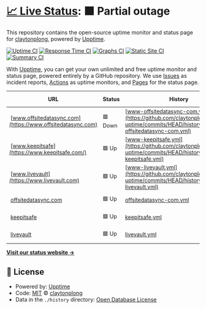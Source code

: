 # [📈 Live Status](https://uptime.clong.us): <!--live status--> **🟧 Partial outage**

This repository contains the open-source uptime monitor and status page for [claytonplong](https://uptime.clong.us), powered by [Upptime](https://github.com/upptime/upptime).

[![Uptime CI](https://github.com/claytonplong/backup-uptime/workflows/Uptime%20CI/badge.svg)](https://github.com/claytonplong/backup-uptime/actions?query=workflow%3A%22Uptime+CI%22)
[![Response Time CI](https://github.com/claytonplong/backup-uptime/workflows/Response%20Time%20CI/badge.svg)](https://github.com/claytonplong/backup-uptime/actions?query=workflow%3A%22Response+Time+CI%22)
[![Graphs CI](https://github.com/claytonplong/backup-uptime/workflows/Graphs%20CI/badge.svg)](https://github.com/claytonplong/backup-uptime/actions?query=workflow%3A%22Graphs+CI%22)
[![Static Site CI](https://github.com/claytonplong/backup-uptime/workflows/Static%20Site%20CI/badge.svg)](https://github.com/claytonplong/backup-uptime/actions?query=workflow%3A%22Static+Site+CI%22)
[![Summary CI](https://github.com/claytonplong/backup-uptime/workflows/Summary%20CI/badge.svg)](https://github.com/claytonplong/backup-uptime/actions?query=workflow%3A%22Summary+CI%22)

With [Upptime](https://upptime.js.org), you can get your own unlimited and free uptime monitor and status page, powered entirely by a GitHub repository. We use [Issues](https://github.com/claytonplong/backup-uptime/issues) as incident reports, [Actions](https://github.com/claytonplong/backup-uptime/actions) as uptime monitors, and [Pages](https://uptime.clong.us) for the status page.

<!--start: status pages-->
<!-- This summary is generated by Upptime (https://github.com/upptime/upptime) -->
<!-- Do not edit this manually, your changes will be overwritten -->
<!-- prettier-ignore -->
| URL | Status | History | Response Time | Uptime |
| --- | ------ | ------- | ------------- | ------ |
| <img alt="" src="https://icons.duckduckgo.com/ip3/www.offsitedatasync.com.ico" height="13"> [www.offsitedatasync.com](https://www.offsitedatasync.com) | 🟥 Down | [www-offsitedatasync-com.yml](https://github.com/claytonplong/backup-uptime/commits/HEAD/history/www-offsitedatasync-com.yml) | <details><summary><img alt="Response time graph" src="./graphs/www-offsitedatasync-com/response-time-week.png" height="20"> 597ms</summary><br><a href="https://uptime.clong.us/history/www-offsitedatasync-com"><img alt="Response time 1100" src="https://img.shields.io/endpoint?url=https%3A%2F%2Fraw.githubusercontent.com%2Fclaytonplong%2Fbackup-uptime%2FHEAD%2Fapi%2Fwww-offsitedatasync-com%2Fresponse-time.json"></a><br><a href="https://uptime.clong.us/history/www-offsitedatasync-com"><img alt="24-hour response time 573" src="https://img.shields.io/endpoint?url=https%3A%2F%2Fraw.githubusercontent.com%2Fclaytonplong%2Fbackup-uptime%2FHEAD%2Fapi%2Fwww-offsitedatasync-com%2Fresponse-time-day.json"></a><br><a href="https://uptime.clong.us/history/www-offsitedatasync-com"><img alt="7-day response time 597" src="https://img.shields.io/endpoint?url=https%3A%2F%2Fraw.githubusercontent.com%2Fclaytonplong%2Fbackup-uptime%2FHEAD%2Fapi%2Fwww-offsitedatasync-com%2Fresponse-time-week.json"></a><br><a href="https://uptime.clong.us/history/www-offsitedatasync-com"><img alt="30-day response time 607" src="https://img.shields.io/endpoint?url=https%3A%2F%2Fraw.githubusercontent.com%2Fclaytonplong%2Fbackup-uptime%2FHEAD%2Fapi%2Fwww-offsitedatasync-com%2Fresponse-time-month.json"></a><br><a href="https://uptime.clong.us/history/www-offsitedatasync-com"><img alt="1-year response time 617" src="https://img.shields.io/endpoint?url=https%3A%2F%2Fraw.githubusercontent.com%2Fclaytonplong%2Fbackup-uptime%2FHEAD%2Fapi%2Fwww-offsitedatasync-com%2Fresponse-time-year.json"></a></details> | <details><summary><a href="https://uptime.clong.us/history/www-offsitedatasync-com">100.00%</a></summary><a href="https://uptime.clong.us/history/www-offsitedatasync-com"><img alt="All-time uptime 99.91%" src="https://img.shields.io/endpoint?url=https%3A%2F%2Fraw.githubusercontent.com%2Fclaytonplong%2Fbackup-uptime%2FHEAD%2Fapi%2Fwww-offsitedatasync-com%2Fuptime.json"></a><br><a href="https://uptime.clong.us/history/www-offsitedatasync-com"><img alt="24-hour uptime 99.97%" src="https://img.shields.io/endpoint?url=https%3A%2F%2Fraw.githubusercontent.com%2Fclaytonplong%2Fbackup-uptime%2FHEAD%2Fapi%2Fwww-offsitedatasync-com%2Fuptime-day.json"></a><br><a href="https://uptime.clong.us/history/www-offsitedatasync-com"><img alt="7-day uptime 100.00%" src="https://img.shields.io/endpoint?url=https%3A%2F%2Fraw.githubusercontent.com%2Fclaytonplong%2Fbackup-uptime%2FHEAD%2Fapi%2Fwww-offsitedatasync-com%2Fuptime-week.json"></a><br><a href="https://uptime.clong.us/history/www-offsitedatasync-com"><img alt="30-day uptime 100.00%" src="https://img.shields.io/endpoint?url=https%3A%2F%2Fraw.githubusercontent.com%2Fclaytonplong%2Fbackup-uptime%2FHEAD%2Fapi%2Fwww-offsitedatasync-com%2Fuptime-month.json"></a><br><a href="https://uptime.clong.us/history/www-offsitedatasync-com"><img alt="1-year uptime 99.97%" src="https://img.shields.io/endpoint?url=https%3A%2F%2Fraw.githubusercontent.com%2Fclaytonplong%2Fbackup-uptime%2FHEAD%2Fapi%2Fwww-offsitedatasync-com%2Fuptime-year.json"></a></details>
| <img alt="" src="https://icons.duckduckgo.com/ip3/www.keepitsafe.com.ico" height="13"> [www.keepitsafe](https://www.keepitsafe.com/) | 🟩 Up | [www-keepitsafe.yml](https://github.com/claytonplong/backup-uptime/commits/HEAD/history/www-keepitsafe.yml) | <details><summary><img alt="Response time graph" src="./graphs/www-keepitsafe/response-time-week.png" height="20"> 437ms</summary><br><a href="https://uptime.clong.us/history/www-keepitsafe"><img alt="Response time 525" src="https://img.shields.io/endpoint?url=https%3A%2F%2Fraw.githubusercontent.com%2Fclaytonplong%2Fbackup-uptime%2FHEAD%2Fapi%2Fwww-keepitsafe%2Fresponse-time.json"></a><br><a href="https://uptime.clong.us/history/www-keepitsafe"><img alt="24-hour response time 153" src="https://img.shields.io/endpoint?url=https%3A%2F%2Fraw.githubusercontent.com%2Fclaytonplong%2Fbackup-uptime%2FHEAD%2Fapi%2Fwww-keepitsafe%2Fresponse-time-day.json"></a><br><a href="https://uptime.clong.us/history/www-keepitsafe"><img alt="7-day response time 437" src="https://img.shields.io/endpoint?url=https%3A%2F%2Fraw.githubusercontent.com%2Fclaytonplong%2Fbackup-uptime%2FHEAD%2Fapi%2Fwww-keepitsafe%2Fresponse-time-week.json"></a><br><a href="https://uptime.clong.us/history/www-keepitsafe"><img alt="30-day response time 481" src="https://img.shields.io/endpoint?url=https%3A%2F%2Fraw.githubusercontent.com%2Fclaytonplong%2Fbackup-uptime%2FHEAD%2Fapi%2Fwww-keepitsafe%2Fresponse-time-month.json"></a><br><a href="https://uptime.clong.us/history/www-keepitsafe"><img alt="1-year response time 496" src="https://img.shields.io/endpoint?url=https%3A%2F%2Fraw.githubusercontent.com%2Fclaytonplong%2Fbackup-uptime%2FHEAD%2Fapi%2Fwww-keepitsafe%2Fresponse-time-year.json"></a></details> | <details><summary><a href="https://uptime.clong.us/history/www-keepitsafe">100.00%</a></summary><a href="https://uptime.clong.us/history/www-keepitsafe"><img alt="All-time uptime 99.98%" src="https://img.shields.io/endpoint?url=https%3A%2F%2Fraw.githubusercontent.com%2Fclaytonplong%2Fbackup-uptime%2FHEAD%2Fapi%2Fwww-keepitsafe%2Fuptime.json"></a><br><a href="https://uptime.clong.us/history/www-keepitsafe"><img alt="24-hour uptime 100.00%" src="https://img.shields.io/endpoint?url=https%3A%2F%2Fraw.githubusercontent.com%2Fclaytonplong%2Fbackup-uptime%2FHEAD%2Fapi%2Fwww-keepitsafe%2Fuptime-day.json"></a><br><a href="https://uptime.clong.us/history/www-keepitsafe"><img alt="7-day uptime 100.00%" src="https://img.shields.io/endpoint?url=https%3A%2F%2Fraw.githubusercontent.com%2Fclaytonplong%2Fbackup-uptime%2FHEAD%2Fapi%2Fwww-keepitsafe%2Fuptime-week.json"></a><br><a href="https://uptime.clong.us/history/www-keepitsafe"><img alt="30-day uptime 100.00%" src="https://img.shields.io/endpoint?url=https%3A%2F%2Fraw.githubusercontent.com%2Fclaytonplong%2Fbackup-uptime%2FHEAD%2Fapi%2Fwww-keepitsafe%2Fuptime-month.json"></a><br><a href="https://uptime.clong.us/history/www-keepitsafe"><img alt="1-year uptime 99.97%" src="https://img.shields.io/endpoint?url=https%3A%2F%2Fraw.githubusercontent.com%2Fclaytonplong%2Fbackup-uptime%2FHEAD%2Fapi%2Fwww-keepitsafe%2Fuptime-year.json"></a></details>
| <img alt="" src="https://icons.duckduckgo.com/ip3/www.livevault.com.ico" height="13"> [www.livevault](https://www.livevault.com) | 🟩 Up | [www-livevault.yml](https://github.com/claytonplong/backup-uptime/commits/HEAD/history/www-livevault.yml) | <details><summary><img alt="Response time graph" src="./graphs/www-livevault/response-time-week.png" height="20"> 430ms</summary><br><a href="https://uptime.clong.us/history/www-livevault"><img alt="Response time 421" src="https://img.shields.io/endpoint?url=https%3A%2F%2Fraw.githubusercontent.com%2Fclaytonplong%2Fbackup-uptime%2FHEAD%2Fapi%2Fwww-livevault%2Fresponse-time.json"></a><br><a href="https://uptime.clong.us/history/www-livevault"><img alt="24-hour response time 378" src="https://img.shields.io/endpoint?url=https%3A%2F%2Fraw.githubusercontent.com%2Fclaytonplong%2Fbackup-uptime%2FHEAD%2Fapi%2Fwww-livevault%2Fresponse-time-day.json"></a><br><a href="https://uptime.clong.us/history/www-livevault"><img alt="7-day response time 430" src="https://img.shields.io/endpoint?url=https%3A%2F%2Fraw.githubusercontent.com%2Fclaytonplong%2Fbackup-uptime%2FHEAD%2Fapi%2Fwww-livevault%2Fresponse-time-week.json"></a><br><a href="https://uptime.clong.us/history/www-livevault"><img alt="30-day response time 417" src="https://img.shields.io/endpoint?url=https%3A%2F%2Fraw.githubusercontent.com%2Fclaytonplong%2Fbackup-uptime%2FHEAD%2Fapi%2Fwww-livevault%2Fresponse-time-month.json"></a><br><a href="https://uptime.clong.us/history/www-livevault"><img alt="1-year response time 436" src="https://img.shields.io/endpoint?url=https%3A%2F%2Fraw.githubusercontent.com%2Fclaytonplong%2Fbackup-uptime%2FHEAD%2Fapi%2Fwww-livevault%2Fresponse-time-year.json"></a></details> | <details><summary><a href="https://uptime.clong.us/history/www-livevault">100.00%</a></summary><a href="https://uptime.clong.us/history/www-livevault"><img alt="All-time uptime 99.93%" src="https://img.shields.io/endpoint?url=https%3A%2F%2Fraw.githubusercontent.com%2Fclaytonplong%2Fbackup-uptime%2FHEAD%2Fapi%2Fwww-livevault%2Fuptime.json"></a><br><a href="https://uptime.clong.us/history/www-livevault"><img alt="24-hour uptime 100.00%" src="https://img.shields.io/endpoint?url=https%3A%2F%2Fraw.githubusercontent.com%2Fclaytonplong%2Fbackup-uptime%2FHEAD%2Fapi%2Fwww-livevault%2Fuptime-day.json"></a><br><a href="https://uptime.clong.us/history/www-livevault"><img alt="7-day uptime 100.00%" src="https://img.shields.io/endpoint?url=https%3A%2F%2Fraw.githubusercontent.com%2Fclaytonplong%2Fbackup-uptime%2FHEAD%2Fapi%2Fwww-livevault%2Fuptime-week.json"></a><br><a href="https://uptime.clong.us/history/www-livevault"><img alt="30-day uptime 100.00%" src="https://img.shields.io/endpoint?url=https%3A%2F%2Fraw.githubusercontent.com%2Fclaytonplong%2Fbackup-uptime%2FHEAD%2Fapi%2Fwww-livevault%2Fuptime-month.json"></a><br><a href="https://uptime.clong.us/history/www-livevault"><img alt="1-year uptime 99.97%" src="https://img.shields.io/endpoint?url=https%3A%2F%2Fraw.githubusercontent.com%2Fclaytonplong%2Fbackup-uptime%2FHEAD%2Fapi%2Fwww-livevault%2Fuptime-year.json"></a></details>
| <img alt="" src="https://icons.duckduckgo.com/ip3/offsitedatasync.com.ico" height="13"> [offsitedatasync.com](https://offsitedatasync.com) | 🟩 Up | [offsitedatasync-com.yml](https://github.com/claytonplong/backup-uptime/commits/HEAD/history/offsitedatasync-com.yml) | <details><summary><img alt="Response time graph" src="./graphs/offsitedatasync-com/response-time-week.png" height="20"> 215ms</summary><br><a href="https://uptime.clong.us/history/offsitedatasync-com"><img alt="Response time 464" src="https://img.shields.io/endpoint?url=https%3A%2F%2Fraw.githubusercontent.com%2Fclaytonplong%2Fbackup-uptime%2FHEAD%2Fapi%2Foffsitedatasync-com%2Fresponse-time.json"></a><br><a href="https://uptime.clong.us/history/offsitedatasync-com"><img alt="24-hour response time 212" src="https://img.shields.io/endpoint?url=https%3A%2F%2Fraw.githubusercontent.com%2Fclaytonplong%2Fbackup-uptime%2FHEAD%2Fapi%2Foffsitedatasync-com%2Fresponse-time-day.json"></a><br><a href="https://uptime.clong.us/history/offsitedatasync-com"><img alt="7-day response time 215" src="https://img.shields.io/endpoint?url=https%3A%2F%2Fraw.githubusercontent.com%2Fclaytonplong%2Fbackup-uptime%2FHEAD%2Fapi%2Foffsitedatasync-com%2Fresponse-time-week.json"></a><br><a href="https://uptime.clong.us/history/offsitedatasync-com"><img alt="30-day response time 197" src="https://img.shields.io/endpoint?url=https%3A%2F%2Fraw.githubusercontent.com%2Fclaytonplong%2Fbackup-uptime%2FHEAD%2Fapi%2Foffsitedatasync-com%2Fresponse-time-month.json"></a><br><a href="https://uptime.clong.us/history/offsitedatasync-com"><img alt="1-year response time 204" src="https://img.shields.io/endpoint?url=https%3A%2F%2Fraw.githubusercontent.com%2Fclaytonplong%2Fbackup-uptime%2FHEAD%2Fapi%2Foffsitedatasync-com%2Fresponse-time-year.json"></a></details> | <details><summary><a href="https://uptime.clong.us/history/offsitedatasync-com">100.00%</a></summary><a href="https://uptime.clong.us/history/offsitedatasync-com"><img alt="All-time uptime 90.59%" src="https://img.shields.io/endpoint?url=https%3A%2F%2Fraw.githubusercontent.com%2Fclaytonplong%2Fbackup-uptime%2FHEAD%2Fapi%2Foffsitedatasync-com%2Fuptime.json"></a><br><a href="https://uptime.clong.us/history/offsitedatasync-com"><img alt="24-hour uptime 100.00%" src="https://img.shields.io/endpoint?url=https%3A%2F%2Fraw.githubusercontent.com%2Fclaytonplong%2Fbackup-uptime%2FHEAD%2Fapi%2Foffsitedatasync-com%2Fuptime-day.json"></a><br><a href="https://uptime.clong.us/history/offsitedatasync-com"><img alt="7-day uptime 100.00%" src="https://img.shields.io/endpoint?url=https%3A%2F%2Fraw.githubusercontent.com%2Fclaytonplong%2Fbackup-uptime%2FHEAD%2Fapi%2Foffsitedatasync-com%2Fuptime-week.json"></a><br><a href="https://uptime.clong.us/history/offsitedatasync-com"><img alt="30-day uptime 100.00%" src="https://img.shields.io/endpoint?url=https%3A%2F%2Fraw.githubusercontent.com%2Fclaytonplong%2Fbackup-uptime%2FHEAD%2Fapi%2Foffsitedatasync-com%2Fuptime-month.json"></a><br><a href="https://uptime.clong.us/history/offsitedatasync-com"><img alt="1-year uptime 99.98%" src="https://img.shields.io/endpoint?url=https%3A%2F%2Fraw.githubusercontent.com%2Fclaytonplong%2Fbackup-uptime%2FHEAD%2Fapi%2Foffsitedatasync-com%2Fuptime-year.json"></a></details>
| <img alt="" src="https://icons.duckduckgo.com/ip3/keepitsafe.com.ico" height="13"> [keepitsafe](https://keepitsafe.com/) | 🟩 Up | [keepitsafe.yml](https://github.com/claytonplong/backup-uptime/commits/HEAD/history/keepitsafe.yml) | <details><summary><img alt="Response time graph" src="./graphs/keepitsafe/response-time-week.png" height="20"> 214ms</summary><br><a href="https://uptime.clong.us/history/keepitsafe"><img alt="Response time 287" src="https://img.shields.io/endpoint?url=https%3A%2F%2Fraw.githubusercontent.com%2Fclaytonplong%2Fbackup-uptime%2FHEAD%2Fapi%2Fkeepitsafe%2Fresponse-time.json"></a><br><a href="https://uptime.clong.us/history/keepitsafe"><img alt="24-hour response time 208" src="https://img.shields.io/endpoint?url=https%3A%2F%2Fraw.githubusercontent.com%2Fclaytonplong%2Fbackup-uptime%2FHEAD%2Fapi%2Fkeepitsafe%2Fresponse-time-day.json"></a><br><a href="https://uptime.clong.us/history/keepitsafe"><img alt="7-day response time 214" src="https://img.shields.io/endpoint?url=https%3A%2F%2Fraw.githubusercontent.com%2Fclaytonplong%2Fbackup-uptime%2FHEAD%2Fapi%2Fkeepitsafe%2Fresponse-time-week.json"></a><br><a href="https://uptime.clong.us/history/keepitsafe"><img alt="30-day response time 211" src="https://img.shields.io/endpoint?url=https%3A%2F%2Fraw.githubusercontent.com%2Fclaytonplong%2Fbackup-uptime%2FHEAD%2Fapi%2Fkeepitsafe%2Fresponse-time-month.json"></a><br><a href="https://uptime.clong.us/history/keepitsafe"><img alt="1-year response time 240" src="https://img.shields.io/endpoint?url=https%3A%2F%2Fraw.githubusercontent.com%2Fclaytonplong%2Fbackup-uptime%2FHEAD%2Fapi%2Fkeepitsafe%2Fresponse-time-year.json"></a></details> | <details><summary><a href="https://uptime.clong.us/history/keepitsafe">100.00%</a></summary><a href="https://uptime.clong.us/history/keepitsafe"><img alt="All-time uptime 95.43%" src="https://img.shields.io/endpoint?url=https%3A%2F%2Fraw.githubusercontent.com%2Fclaytonplong%2Fbackup-uptime%2FHEAD%2Fapi%2Fkeepitsafe%2Fuptime.json"></a><br><a href="https://uptime.clong.us/history/keepitsafe"><img alt="24-hour uptime 100.00%" src="https://img.shields.io/endpoint?url=https%3A%2F%2Fraw.githubusercontent.com%2Fclaytonplong%2Fbackup-uptime%2FHEAD%2Fapi%2Fkeepitsafe%2Fuptime-day.json"></a><br><a href="https://uptime.clong.us/history/keepitsafe"><img alt="7-day uptime 100.00%" src="https://img.shields.io/endpoint?url=https%3A%2F%2Fraw.githubusercontent.com%2Fclaytonplong%2Fbackup-uptime%2FHEAD%2Fapi%2Fkeepitsafe%2Fuptime-week.json"></a><br><a href="https://uptime.clong.us/history/keepitsafe"><img alt="30-day uptime 100.00%" src="https://img.shields.io/endpoint?url=https%3A%2F%2Fraw.githubusercontent.com%2Fclaytonplong%2Fbackup-uptime%2FHEAD%2Fapi%2Fkeepitsafe%2Fuptime-month.json"></a><br><a href="https://uptime.clong.us/history/keepitsafe"><img alt="1-year uptime 99.98%" src="https://img.shields.io/endpoint?url=https%3A%2F%2Fraw.githubusercontent.com%2Fclaytonplong%2Fbackup-uptime%2FHEAD%2Fapi%2Fkeepitsafe%2Fuptime-year.json"></a></details>
| <img alt="" src="https://icons.duckduckgo.com/ip3/livevault.com.ico" height="13"> [livevault](https://livevault.com) | 🟩 Up | [livevault.yml](https://github.com/claytonplong/backup-uptime/commits/HEAD/history/livevault.yml) | <details><summary><img alt="Response time graph" src="./graphs/livevault/response-time-week.png" height="20"> 262ms</summary><br><a href="https://uptime.clong.us/history/livevault"><img alt="Response time 274" src="https://img.shields.io/endpoint?url=https%3A%2F%2Fraw.githubusercontent.com%2Fclaytonplong%2Fbackup-uptime%2FHEAD%2Fapi%2Flivevault%2Fresponse-time.json"></a><br><a href="https://uptime.clong.us/history/livevault"><img alt="24-hour response time 228" src="https://img.shields.io/endpoint?url=https%3A%2F%2Fraw.githubusercontent.com%2Fclaytonplong%2Fbackup-uptime%2FHEAD%2Fapi%2Flivevault%2Fresponse-time-day.json"></a><br><a href="https://uptime.clong.us/history/livevault"><img alt="7-day response time 262" src="https://img.shields.io/endpoint?url=https%3A%2F%2Fraw.githubusercontent.com%2Fclaytonplong%2Fbackup-uptime%2FHEAD%2Fapi%2Flivevault%2Fresponse-time-week.json"></a><br><a href="https://uptime.clong.us/history/livevault"><img alt="30-day response time 240" src="https://img.shields.io/endpoint?url=https%3A%2F%2Fraw.githubusercontent.com%2Fclaytonplong%2Fbackup-uptime%2FHEAD%2Fapi%2Flivevault%2Fresponse-time-month.json"></a><br><a href="https://uptime.clong.us/history/livevault"><img alt="1-year response time 262" src="https://img.shields.io/endpoint?url=https%3A%2F%2Fraw.githubusercontent.com%2Fclaytonplong%2Fbackup-uptime%2FHEAD%2Fapi%2Flivevault%2Fresponse-time-year.json"></a></details> | <details><summary><a href="https://uptime.clong.us/history/livevault">100.00%</a></summary><a href="https://uptime.clong.us/history/livevault"><img alt="All-time uptime 99.71%" src="https://img.shields.io/endpoint?url=https%3A%2F%2Fraw.githubusercontent.com%2Fclaytonplong%2Fbackup-uptime%2FHEAD%2Fapi%2Flivevault%2Fuptime.json"></a><br><a href="https://uptime.clong.us/history/livevault"><img alt="24-hour uptime 100.00%" src="https://img.shields.io/endpoint?url=https%3A%2F%2Fraw.githubusercontent.com%2Fclaytonplong%2Fbackup-uptime%2FHEAD%2Fapi%2Flivevault%2Fuptime-day.json"></a><br><a href="https://uptime.clong.us/history/livevault"><img alt="7-day uptime 100.00%" src="https://img.shields.io/endpoint?url=https%3A%2F%2Fraw.githubusercontent.com%2Fclaytonplong%2Fbackup-uptime%2FHEAD%2Fapi%2Flivevault%2Fuptime-week.json"></a><br><a href="https://uptime.clong.us/history/livevault"><img alt="30-day uptime 100.00%" src="https://img.shields.io/endpoint?url=https%3A%2F%2Fraw.githubusercontent.com%2Fclaytonplong%2Fbackup-uptime%2FHEAD%2Fapi%2Flivevault%2Fuptime-month.json"></a><br><a href="https://uptime.clong.us/history/livevault"><img alt="1-year uptime 99.97%" src="https://img.shields.io/endpoint?url=https%3A%2F%2Fraw.githubusercontent.com%2Fclaytonplong%2Fbackup-uptime%2FHEAD%2Fapi%2Flivevault%2Fuptime-year.json"></a></details>

<!--end: status pages-->

[**Visit our status website →**](https://uptime.clong.us)

## 📄 License

- Powered by: [Upptime](https://github.com/upptime/upptime)
- Code: [MIT](./LICENSE) © [claytonplong](https://uptime.clong.us)
- Data in the `./history` directory: [Open Database License](https://opendatacommons.org/licenses/odbl/1-0/)
